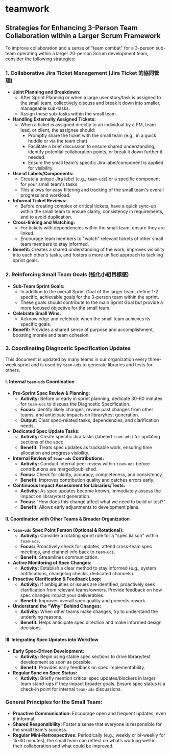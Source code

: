 # teamwork

## Strategies for Enhancing 3-Person Team Collaboration within a Larger Scrum Framework

To improve collaboration and a sense of "team combat" for a 3-person sub-team operating within a larger 20-person Scrum development team, consider the following strategies:

### 1. Collaborative Jira Ticket Management (Jira Ticket 的協同管理)
- **Joint Planning and Breakdown:**
    - After Sprint Planning or when a large user story/task is assigned to the small team, collectively discuss and break it down into smaller, manageable sub-tasks.
    - Assign these sub-tasks within the small team.
- **Handling Externally Assigned Tickets:**
    - When a ticket is assigned directly to an individual by a PM, team lead, or client, the assignee should:
        - Promptly share the ticket with the small team (e.g., in a quick huddle or via the team chat).
        - Facilitate a brief discussion to ensure shared understanding, identify potential collaboration points, or break it down further if needed.
        - Ensure the small team's specific Jira label/component is applied for visibility.
- **Use of Labels/Components:**
    - Create a unique Jira label (e.g., `team-uds`) or a specific component for your small team's tasks.
    - This allows for easy filtering and tracking of the small team's overall progress and workload.
- **Informal Ticket Reviews:**
    - Before creating complex or critical tickets, have a quick sync-up within the small team to ensure clarity, consistency in requirements, and to avoid duplication.
- **Cross-linking and Watching:**
    - For tickets with dependencies within the small team, ensure they are linked.
    - Encourage team members to "watch" relevant tickets of other small team members to stay informed.
- **Benefit:** Creates a shared understanding of the work, improves visibility into each other's tasks, and fosters a more unified approach to tackling sprint goals.

### 2. Reinforcing Small Team Goals (強化小組目標感)
- **Sub-Team Sprint Goals:**
    - In addition to the overall Sprint Goal of the larger team, define 1-2 specific, achievable goals for the 3-person team within the sprint.
    - These goals should contribute to the main Sprint Goal but provide a more focused objective for the small team.
- **Celebrate Small Wins:**
    - Acknowledge and celebrate when the small team achieves its specific goals.
- **Benefit:** Provides a shared sense of purpose and accomplishment, boosting morale and team cohesion.

### 3. Coordinating Diagnostic Specification Updates
This document is updated by many teams in our organization every three-week sprint and is used by `team-uds` to generate libraries and tests for others.

#### I. Internal `team-uds` Coordination
- **Pre-Sprint Spec Review & Planning:**
    - **Activity:** Before or early in sprint planning, dedicate 30-60 minutes for `team-uds` to discuss the Diagnostic Specification.
    - **Focus:** Identify likely changes, review past changes from other teams, and anticipate impacts on library/test generation.
    - **Output:** Clear spec-related tasks, dependencies, and clarification needs.
- **Dedicated Spec Update Tasks:**
    - **Activity:** Create specific Jira tasks (labeled `team-uds`) for updating sections of the spec.
    - **Benefit:** Treats spec updates as trackable work, ensuring time allocation and progress visibility.
- **Internal Review of `team-uds` Contributions:**
    - **Activity:** Conduct internal peer review within `team-uds` before contributions are merged/published.
    - **Focus:** Check for clarity, accuracy, completeness, and consistency.
    - **Benefit:** Improves contribution quality and catches errors early.
- **Continuous Impact Assessment for Libraries/Tests:**
    - **Activity:** As spec updates become known, immediately assess the impact on library/test generation.
    - **Focus:** "How does this change affect what we need to build or test?"
    - **Benefit:** Allows early adjustments to development plans.

#### II. Coordination with Other Teams & Broader Organization
- **`team-uds` Spec Point Person (Optional & Rotational):**
    - **Activity:** Consider a rotating sprint role for a "spec liaison" within `team-uds`.
    - **Focus:** Proactively check for updates, attend cross-team spec meetings, and channel info back to `team-uds`.
    - **Benefit:** Streamlines communication.
- **Active Monitoring of Spec Changes:**
    - **Activity:** Establish a clear method to stay informed (e.g., system notifications, changelog checks, dedicated channels).
- **Proactive Clarification & Feedback Loop:**
    - **Activity:** If ambiguities or issues are identified, proactively seek clarification from relevant teams/owners. Provide feedback on how spec changes impact your deliverables.
    - **Benefit:** Improves overall spec quality and prevents rework.
- **Understand the "Why" Behind Changes:**
    - **Activity:** When other teams make changes, try to understand the underlying reasons.
    - **Benefit:** Helps anticipate spec direction and make informed design decisions.

#### III. Integrating Spec Updates into Workflow
- **Early Spec-Driven Development:**
    - **Activity:** Begin using stable spec sections to drive library/test development as soon as possible.
    - **Benefit:** Provides early feedback on spec implementability.
- **Regular Sync on Spec Status:**
    - **Activity:** Briefly mention critical spec updates/blockers in larger team stand-ups if they impact broader goals. Ensure spec status is a check-in point for internal `team-uds` discussions.

### General Principles for the Small Team:
- **Proactive Communication:** Encourage open and frequent updates, even if informal.
- **Shared Responsibility:** Foster a sense that everyone is responsible for the small team's success.
- **Regular Mini-Retrospectives:** Periodically (e.g., weekly or bi-weekly for 15-30 minutes), the small team can reflect on what’s working well in their collaboration and what could be improved.
